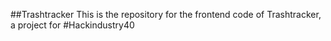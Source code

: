##Trashtracker
This is the repository for the frontend code of Trashtracker, a project for #Hackindustry40